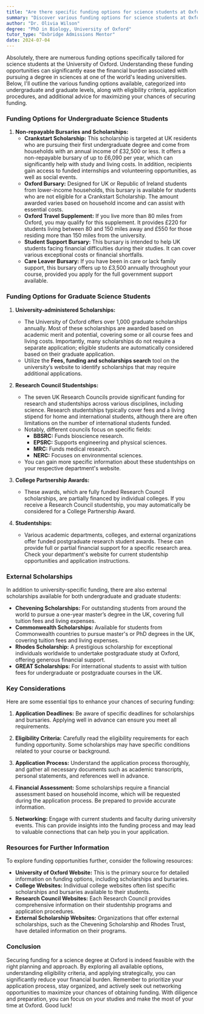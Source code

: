 ```yaml
---
title: "Are there specific funding options for science students at Oxford?"
summary: "Discover various funding options for science students at Oxford, including scholarships and bursaries for undergraduate and graduate programs."
author: "Dr. Olivia Wilson"
degree: "PhD in Biology, University of Oxford"
tutor_type: "Oxbridge Admissions Mentor"
date: 2024-07-04
---
```


Absolutely, there are numerous funding options specifically tailored for science students at the University of Oxford. Understanding these funding opportunities can significantly ease the financial burden associated with pursuing a degree in sciences at one of the world's leading universities. Below, I'll outline the various funding options available, categorized into undergraduate and graduate levels, along with eligibility criteria, application procedures, and additional advice for maximizing your chances of securing funding.

### Funding Options for Undergraduate Science Students

1. **Non-repayable Bursaries and Scholarships:**
   - **Crankstart Scholarship:** This scholarship is targeted at UK residents who are pursuing their first undergraduate degree and come from households with an annual income of £32,500 or less. It offers a non-repayable bursary of up to £6,090 per year, which can significantly help with study and living costs. In addition, recipients gain access to funded internships and volunteering opportunities, as well as social events.
   - **Oxford Bursary:** Designed for UK or Republic of Ireland students from lower-income households, this bursary is available for students who are not eligible for a Crankstart Scholarship. The amount awarded varies based on household income and can assist with essential costs.
   - **Oxford Travel Supplement:** If you live more than 80 miles from Oxford, you may qualify for this supplement. It provides £220 for students living between 80 and 150 miles away and £550 for those residing more than 150 miles from the university.
   - **Student Support Bursary:** This bursary is intended to help UK students facing financial difficulties during their studies. It can cover various exceptional costs or financial shortfalls.
   - **Care Leaver Bursary:** If you have been in care or lack family support, this bursary offers up to £3,500 annually throughout your course, provided you apply for the full government support available.

### Funding Options for Graduate Science Students

1. **University-administered Scholarships:**
   - The University of Oxford offers over 1,000 graduate scholarships annually. Most of these scholarships are awarded based on academic merit and potential, covering some or all course fees and living costs. Importantly, many scholarships do not require a separate application; eligible students are automatically considered based on their graduate application.
   - Utilize the **Fees, funding and scholarships search** tool on the university’s website to identify scholarships that may require additional applications.

2. **Research Council Studentships:**
   - The seven UK Research Councils provide significant funding for research and studentships across various disciplines, including science. Research studentships typically cover fees and a living stipend for home and international students, although there are often limitations on the number of international students funded.
   - Notably, different councils focus on specific fields:
     - **BBSRC:** Funds bioscience research.
     - **EPSRC:** Supports engineering and physical sciences.
     - **MRC:** Funds medical research.
     - **NERC:** Focuses on environmental sciences.
   - You can gain more specific information about these studentships on your respective department's website.

3. **College Partnership Awards:**
   - These awards, which are fully funded Research Council scholarships, are partially financed by individual colleges. If you receive a Research Council studentship, you may automatically be considered for a College Partnership Award.

4. **Studentships:**
   - Various academic departments, colleges, and external organizations offer funded postgraduate research student awards. These can provide full or partial financial support for a specific research area. Check your department's website for current studentship opportunities and application instructions.

### External Scholarships

In addition to university-specific funding, there are also external scholarships available for both undergraduate and graduate students:

- **Chevening Scholarships:** For outstanding students from around the world to pursue a one-year master’s degree in the UK, covering full tuition fees and living expenses.
- **Commonwealth Scholarships:** Available for students from Commonwealth countries to pursue master's or PhD degrees in the UK, covering tuition fees and living expenses.
- **Rhodes Scholarship:** A prestigious scholarship for exceptional individuals worldwide to undertake postgraduate study at Oxford, offering generous financial support.
- **GREAT Scholarships:** For international students to assist with tuition fees for undergraduate or postgraduate courses in the UK.

### Key Considerations

Here are some essential tips to enhance your chances of securing funding:

1. **Application Deadlines:** Be aware of specific deadlines for scholarships and bursaries. Applying well in advance can ensure you meet all requirements.
  
2. **Eligibility Criteria:** Carefully read the eligibility requirements for each funding opportunity. Some scholarships may have specific conditions related to your course or background.

3. **Application Process:** Understand the application process thoroughly, and gather all necessary documents such as academic transcripts, personal statements, and references well in advance.

4. **Financial Assessment:** Some scholarships require a financial assessment based on household income, which will be requested during the application process. Be prepared to provide accurate information.

5. **Networking:** Engage with current students and faculty during university events. This can provide insights into the funding process and may lead to valuable connections that can help you in your application.

### Resources for Further Information

To explore funding opportunities further, consider the following resources:

- **University of Oxford Website:** This is the primary source for detailed information on funding options, including scholarships and bursaries.
- **College Websites:** Individual college websites often list specific scholarships and bursaries available to their students.
- **Research Council Websites:** Each Research Council provides comprehensive information on their studentship programs and application procedures.
- **External Scholarship Websites:** Organizations that offer external scholarships, such as the Chevening Scholarship and Rhodes Trust, have detailed information on their programs.

### Conclusion

Securing funding for a science degree at Oxford is indeed feasible with the right planning and approach. By exploring all available options, understanding eligibility criteria, and applying strategically, you can significantly reduce your financial burden. Remember to prioritize your application process, stay organized, and actively seek out networking opportunities to maximize your chances of obtaining funding. With diligence and preparation, you can focus on your studies and make the most of your time at Oxford. Good luck!
    
